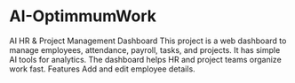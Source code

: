 # AI-OptimmumWork
 AI HR &amp; Project Management Dashboard This project is a web dashboard to manage employees, attendance, payroll, tasks, and projects. It has simple AI tools for analytics. The dashboard helps HR and project teams organize work fast.  Features Add and edit employee details.
